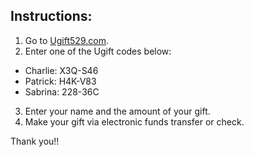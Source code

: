 ## Instructions:
1. Go to [Ugift529.com](https://Ugift529.com).
2. Enter one of the Ugift codes below:
  * Charlie: X3Q-S46
  * Patrick: H4K-V83
  * Sabrina: 228-36C 
3. Enter your name and the amount of your gift.
4. Make your gift via electronic funds transfer or check.

Thank you!!
